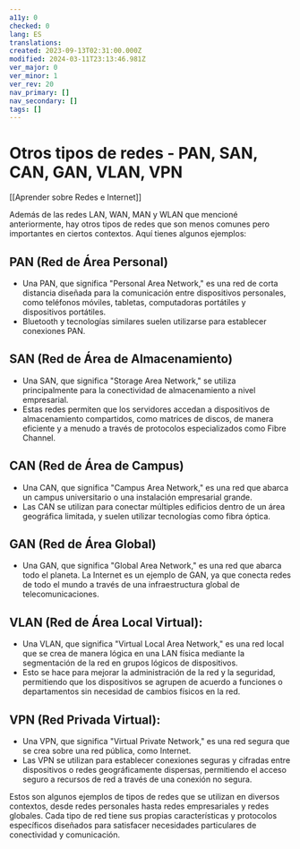 ```yaml
---
a11y: 0
checked: 0
lang: ES
translations: 
created: 2023-09-13T02:31:00.000Z
modified: 2024-03-11T23:13:46.981Z
ver_major: 0
ver_minor: 1
ver_rev: 20
nav_primary: []
nav_secondary: []
tags: []
---
```

# Otros tipos de redes - PAN, SAN, CAN, GAN, VLAN, VPN

[[Aprender sobre Redes e Internet]]

Además de las redes LAN, WAN, MAN y WLAN que mencioné anteriormente, hay otros tipos de redes que son menos comunes pero importantes en ciertos contextos. Aquí tienes algunos ejemplos:

## PAN (Red de Área Personal)
    
- Una PAN, que significa "Personal Area Network," es una red de corta distancia diseñada para la comunicación entre dispositivos personales, como teléfonos móviles, tabletas, computadoras portátiles y dispositivos portátiles.
- Bluetooth y tecnologías similares suelen utilizarse para establecer conexiones PAN.

##  SAN (Red de Área de Almacenamiento)
    
- Una SAN, que significa "Storage Area Network," se utiliza principalmente para la conectividad de almacenamiento a nivel empresarial.
- Estas redes permiten que los servidores accedan a dispositivos de almacenamiento compartidos, como matrices de discos, de manera eficiente y a menudo a través de protocolos especializados como Fibre Channel.

## CAN (Red de Área de Campus)
    
- Una CAN, que significa "Campus Area Network," es una red que abarca un campus universitario o una instalación empresarial grande.
- Las CAN se utilizan para conectar múltiples edificios dentro de un área geográfica limitada, y suelen utilizar tecnologías como fibra óptica.
 
## GAN (Red de Área Global)
    
- Una GAN, que significa "Global Area Network," es una red que abarca todo el planeta. La Internet es un ejemplo de GAN, ya que conecta redes de todo el mundo a través de una infraestructura global de telecomunicaciones.

##  **VLAN (Red de Área Local Virtual)**:
    
- Una VLAN, que significa "Virtual Local Area Network," es una red local que se crea de manera lógica en una LAN física mediante la segmentación de la red en grupos lógicos de dispositivos.
- Esto se hace para mejorar la administración de la red y la seguridad, permitiendo que los dispositivos se agrupen de acuerdo a funciones o departamentos sin necesidad de cambios físicos en la red.

##  **VPN (Red Privada Virtual)**:
    
- Una VPN, que significa "Virtual Private Network," es una red segura que se crea sobre una red pública, como Internet.
- Las VPN se utilizan para establecer conexiones seguras y cifradas entre dispositivos o redes geográficamente dispersas, permitiendo el acceso seguro a recursos de red a través de una conexión no segura.

Estos son algunos ejemplos de tipos de redes que se utilizan en diversos contextos, desde redes personales hasta redes empresariales y redes globales. Cada tipo de red tiene sus propias características y protocolos específicos diseñados para satisfacer necesidades particulares de conectividad y comunicación.